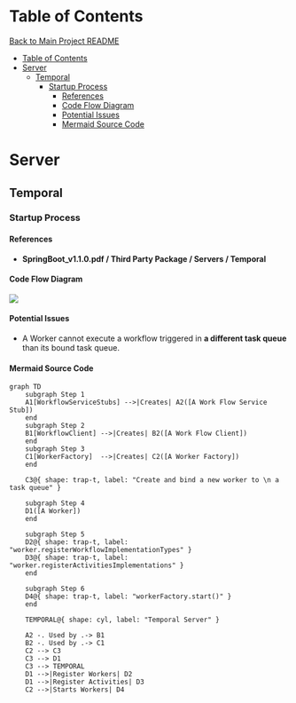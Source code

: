 # Table of Contents
[Back to Main Project README](../README.md)
- [Table of Contents](#table-of-contents)
- [Server](#server)
  - [Temporal](#temporal)
    - [Startup Process](#startup-process)
      - [References](#references)
      - [Code Flow Diagram](#code-flow-diagram)
      - [Potential Issues](#potential-issues)
      - [Mermaid Source Code](#mermaid-source-code)
# Server
## Temporal

### Startup Process
#### References
* **SpringBoot_v1.1.0.pdf / Third Party Package / Servers / Temporal**
#### Code Flow Diagram
[![](https://mermaid.ink/img/pako:eNqNlEFvm0AQhf_KaE-JZCwZuz1wiEqgkSo1ahVcVWrwYQ0Te2Vg6e4SC9n-713YxYBrJfHB8g6Pb4Z5zxxIwlMkHtkIWm5hGcYF6I-s1qYQKSxhZor-7Pk3F7uXjO8jFK8swUhVa7kCx7k7BgKpQnkE37159qERwoNWgpVCo13dGhIW6bU-rine932CjGGhLjrcX3SworfZc1MMDBvFA00UF_UKxuzgzEYBnWZItpj5lwPILS3RA6WbOGoCGV1j5kFMDAxokcKa6S8KBe5hb5iKQ6wZFBSVO_hbYYUxgVMHHg-9MMVw1g91ZZjxPZ_sPe4bE5pZpgI3TCoU3ba_5WWGud4lVYwXy7pEaWZrgfOPA_1EsVemGMoxcoA723TtGT7blot3W1qLplJRoW5uL_jm5_Lr488fT_73HpbU2YC0xLzkgmZtVFEM7fBdcKbwS6K2soapc6fDaUP635XAXgncJlI6Il1U2mM4Gx27mTqD2xQ-2fVZq3UcQ_e6oF-w1syHfY9Rswk5QCzIhOQocspS_T8_NOKYqK12JSbN46dU7GISFyeto5XiUV0kxFOiwgkRvNpsifdCM6lPVZnqYIeMaqvyc7WkxR_O-zOmTFvyaF4r7dvl9A_Bq2fA?type=png)](https://mermaid.live/edit#pako:eNqNlEFvm0AQhf_KaE-JZCwZuz1wiEqgkSo1ahVcVWrwYQ0Te2Vg6e4SC9n-713YxYBrJfHB8g6Pb4Z5zxxIwlMkHtkIWm5hGcYF6I-s1qYQKSxhZor-7Pk3F7uXjO8jFK8swUhVa7kCx7k7BgKpQnkE37159qERwoNWgpVCo13dGhIW6bU-rine932CjGGhLjrcX3SworfZc1MMDBvFA00UF_UKxuzgzEYBnWZItpj5lwPILS3RA6WbOGoCGV1j5kFMDAxokcKa6S8KBe5hb5iKQ6wZFBSVO_hbYYUxgVMHHg-9MMVw1g91ZZjxPZ_sPe4bE5pZpgI3TCoU3ba_5WWGud4lVYwXy7pEaWZrgfOPA_1EsVemGMoxcoA723TtGT7blot3W1qLplJRoW5uL_jm5_Lr488fT_73HpbU2YC0xLzkgmZtVFEM7fBdcKbwS6K2soapc6fDaUP635XAXgncJlI6Il1U2mM4Gx27mTqD2xQ-2fVZq3UcQ_e6oF-w1syHfY9Rswk5QCzIhOQocspS_T8_NOKYqK12JSbN46dU7GISFyeto5XiUV0kxFOiwgkRvNpsifdCM6lPVZnqYIeMaqvyc7WkxR_O-zOmTFvyaF4r7dvl9A_Bq2fA)

#### Potential Issues
* A Worker cannot execute a workflow triggered in **a different task queue** than its bound task queue.

#### Mermaid Source Code
```mermaid
graph TD
    subgraph Step 1
    A1[WorkflowServiceStubs] -->|Creates| A2([A Work Flow Service Stub])
    end
    subgraph Step 2
    B1[WorkflowClient] -->|Creates| B2([A Work Flow Client])
    end
    subgraph Step 3
    C1[WorkerFactory]  -->|Creates| C2([A Worker Factory])
    end

    C3@{ shape: trap-t, label: "Create and bind a new worker to \n a task queue" }

    subgraph Step 4
    D1([A Worker])
    end

    subgraph Step 5
    D2@{ shape: trap-t, label: "worker.registerWorkflowImplementationTypes" }
    D3@{ shape: trap-t, label: "worker.registerActivitiesImplementations" }
    end
    
    subgraph Step 6
    D4@{ shape: trap-t, label: "workerFactory.start()" }
    end

    TEMPORAL@{ shape: cyl, label: "Temporal Server" }

    A2 -. Used by .-> B1
    B2 -. Used by .-> C1
    C2 --> C3
    C3 --> D1
    C3 --> TEMPORAL
    D1 -->|Register Workers| D2
    D1 -->|Register Activities| D3
    C2 -->|Starts Workers| D4
```

